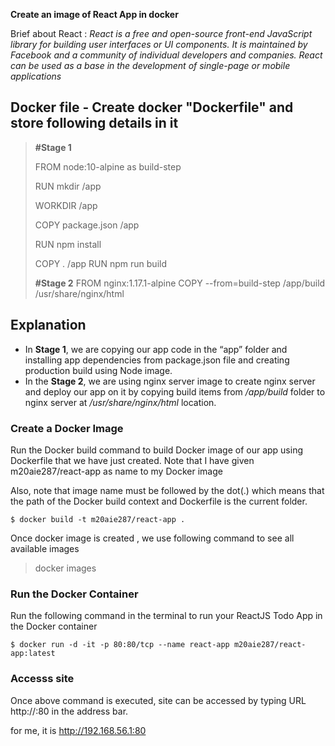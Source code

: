 **Create an image of React App in docker**

Brief about React :
*React is a free and open-source front-end JavaScript library for building user interfaces or UI components. It is maintained by Facebook and a community of individual developers and companies. React can be used as a base in the development of single-page or mobile applications*

## Docker file - Create docker "Dockerfile" and store following details in it

> **#Stage 1**
> 
> FROM node:10-alpine as build-step
> 
> RUN mkdir /app
> 
> WORKDIR /app
> 
> COPY package.json /app
> 
> RUN npm install
> 
> COPY . /app RUN npm run build
> 
>  **#Stage 2** 
> FROM nginx:1.17.1-alpine 
> COPY --from=build-step /app/build /usr/share/nginx/html

## Explanation 

 - In **Stage 1**, we are copying our app code in the “app” folder and installing app dependencies from package.json file and creating production build using Node image.
-  In the **Stage 2**, we are using nginx server image to create nginx server and deploy our app on it by copying build items from */app/build* folder to nginx server at */usr/share/nginx/html* location.
  
### **Create a Docker Image**

Run the Docker build command to build Docker image of our app using Dockerfile that we have just created.
Note that I have given  m20aie287/react-app  as name to my Docker image 

Also, note that image name must be followed by the dot(.) which means that the path of the Docker build context and Dockerfile is the current folder.

`$ docker build -t m20aie287/react-app .`

Once docker image is created , we use following command to see all available images

> docker images
### **Run the Docker Container**

Run the following command in the terminal to run your ReactJS Todo App in the Docker container 

`$ docker run -d -it -p 80:80/tcp --name react-app m20aie287/react-app:latest`
### Accesss site
Once above command is executed, site can be accessed by typing URL  http://<docker machine url>:80 in the address bar.

for me,  it is  http://192.168.56.1:80
 
